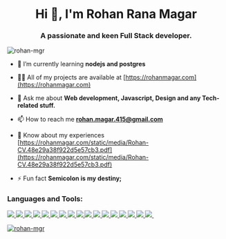 <h1 align="center">Hi 👋, I'm Rohan Rana Magar</h1>
<h3 align="center">A passionate and keen Full Stack developer.</h3>

<p align="left"> <img src="https://komarev.com/ghpvc/?username=rohan-mgr&label=Profile%20views&color=0e75b6&style=flat" alt="rohan-mgr" /> </p>

- 🌱 I’m currently learning **nodejs and postgres**

- 👨‍💻 All of my projects are available at [https://rohanmagar.com](https://rohanmagar.com)

- 💬 Ask me about **Web development, Javascript, Design and any Tech-related stuff.**

- 📫 How to reach me **rohan.magar.415@gmail.com**

- 📄 Know about my experiences [https://rohanmagar.com/static/media/Rohan-CV.48e29a38f922d5e57cb3.pdf](https://rohanmagar.com/static/media/Rohan-CV.48e29a38f922d5e57cb3.pdf)

- ⚡ Fun fact **Semicolon is my destiny;**

<h3 align="left">Languages and Tools:</h3>
<p align="left"> <a href="https://getbootstrap.com" target="_blank" rel="noreferrer"> 
  <img src="https://img.shields.io/badge/React-20232A?style=for-the-badge&logo=react&logoColor=61DAFB"/> 
  <img src="https://img.shields.io/badge/Express.js-404D59?style=for-the-badge"/> 
  <img src="https://img.shields.io/badge/C%2B%2B-00599C?style=for-the-badge&logo=c%2B%2B&logoColor=white"/> 
  <img src="https://img.shields.io/badge/C-00599C?style=for-the-badge&logo=c&logoColor=white"/> 
  <img src="https://img.shields.io/badge/HTML5-E34F26?style=for-the-badge&logo=html5&logoColor=white"/> 
  <img src="https://img.shields.io/badge/JavaScript-323330?style=for-the-badge&logo=javascript&logoColor=F7DF1E"/> 
  <img src="https://img.shields.io/badge/Node.js-43853D?style=for-the-badge&logo=node.js&logoColor=white"/> 
  <img src="https://img.shields.io/badge/JavaScript-F7DF1E?style=for-the-badge&logo=javascript&logoColor=black"/> 
  <img src="https://img.shields.io/badge/CSS3-1572B6?style=for-the-badge&logo=css3&logoColor=white"/> 
  <img src="https://img.shields.io/badge/Sass-CC6699?style=for-the-badge&logo=sass&logoColor=white"/> 
  <img src="https://img.shields.io/badge/PHP-777BB4?style=for-the-badge&logo=php&logoColor=white"/> 
  <img src="https://img.shields.io/badge/Bootstrap-563D7C?style=for-the-badge&logo=bootstrap&logoColor=white"/> 
  <img src="https://img.shields.io/badge/Material--UI-0081CB?style=for-the-badge&logo=material-ui&logoColor=white"/> 
  <img src="https://img.shields.io/badge/PostgreSQL-316192?style=for-the-badge&logo=postgresql&logoColor=white"/> 
  <img src="https://img.shields.io/badge/MongoDB-4EA94B?style=for-the-badge&logo=mongodb&logoColor=white"/> 
  <img src="https://img.shields.io/badge/Netlify-00C7B7?style=for-the-badge&logo=netlify&logoColor=white"/> 
  <img src="https://img.shields.io/badge/Heroku-430098?style=for-the-badge&logo=heroku&logoColor=white"/> 
  <img src=""/> 
  
</p>

<p><img align="center" src="https://github-readme-stats.vercel.app/api/top-langs?username=rohan-mgr&show_icons=true&locale=en&layout=compact" alt="rohan-mgr" /></p>
